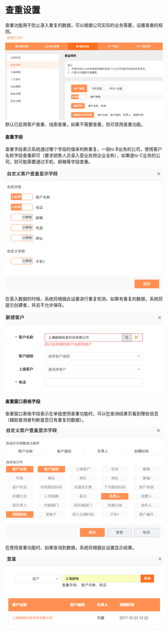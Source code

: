 # 查重设置

查重功能用于防止录入重复的数据，可以根据公司实际的业务需要，设置查重的规则。![](/assets/lix查重设置3.png)默认已启用客户查重、线索查重，如果不需要查重，则可禁用查重功能。

#### 查重字段

查重字段表示系统通过哪个字段的值来判断重复，一般to B业务的公司，使用客户名称字段查重即可（要求销售人员录入营业执照企业全称），如果是to C业务的公司，则可能需要通过手机、邮箱等字段查重。

![](/assets/lix查重设置4.png)

在录入数据的时候，系统将根据此设置进行重复检测，如果有重复的数据，系统将提示创建者，并且不允许保存。

![](/assets/lix查重设置5.png)

#### 查重窗口表格字段

查重窗口表格字段表示在单独使用查重功能时，可以在查询结果页看到哪些信息（辅助查询者判断是否已有重复的数据）。

![](/assets/lix查重规则7.png)

在使用查重功能时，如果查询到数据，系统将根据此设置显示结果。

![](/assets/lix查重设置6.png)

